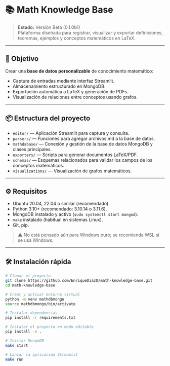 # 📚 Math Knowledge Base

> **Estado:** Versión Beta (0.1.0b1)  
> Plataforma diseñada para registrar, visualizar y exportar definiciones, teoremas, ejemplos y conceptos matemáticos en LaTeX.

---

## 🚀 Objetivo

Crear una **base de datos personalizable** de conocimiento matemático:
- Captura de entradas mediante interfaz Streamlit.
- Almacenamiento estructurado en MongoDB.
- Exportación automática a LaTeX y generación de PDFs.
- Visualización de relaciones entre conceptos usando grafos.

---

## 📦 Estructura del proyecto

- `editor/` — Aplicación Streamlit para captura y consulta.
- `parsers/` — Funciones para agregar archivos md a la base de datos.
- `mathdabase/` — Conexión y gestión de la base de datos MongoDB y clases principales.
- `exporters/` — Scripts para generar documentos LaTeX/PDF.
- `schemas/` — Esquemas relacionados para validar los campos de los conceptos matemáticos.
- `visualizations/` — Visualización de grafos matemáticos.

---

## ⚙️ Requisitos

- Ubuntu 20.04, 22.04 o similar (recomendado).
- Python 3.10+ (recomendado: 3.10.14 o 3.11.6).
- MongoDB instalado y activo (`sudo systemctl start mongod`).
- `make` instalado (habitual en sistemas Linux).
- Git, pip.

> ⚠️ No está pensado aún para Windows puro; se recomienda WSL si se usa Windows.

---

## 🛠️ Instalación rápida

```bash
# Clonar el proyecto
git clone https://github.com/EnriqueDiazO/math-knowledge-base.git
cd math-knowledge-base

# Crear y activar entorno virtual
python -m venv mathdbmongo
source mathdbmongo/bin/activate

# Instalar dependencias
pip install -r requirements.txt

# Instalar el proyecto en modo editable
pip install -e .

# Iniciar MongoDB
make start

# Lanzar la aplicación Streamlit
make run

